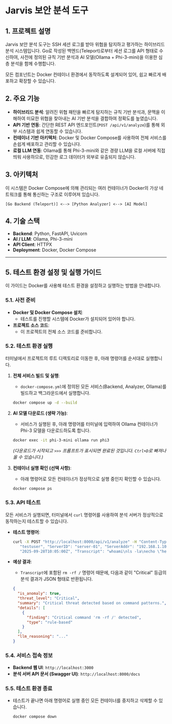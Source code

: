 # Jarvis 보안 분석 도구

## 1. 프로젝트 설명

Jarvis 보안 분석 도구는 SSH 세션 로그를 받아 위협을 탐지하고 평가하는 하이브리드 분석 시스템입니다. Go로 작성된 백엔드(Teleport)로부터 세션 로그를 API 형태로 수신하여, 사전에 정의된 규칙 기반 분석과 AI 모델(Ollama + Phi-3-mini)을 이용한 심층 분석을 함께 수행합니다.

모든 컴포넌트는 Docker 컨테이너 환경에서 동작하도록 설계되어 있어, 쉽고 빠르게 배포하고 확장할 수 있습니다.

## 2. 주요 기능

- **하이브리드 분석**: 알려진 위협 패턴을 빠르게 탐지하는 규칙 기반 분석과, 문맥을 이해하여 미묘한 위협을 찾아내는 AI 기반 분석을 결합하여 정확도를 높였습니다.
- **API 기반 연동**: 간단한 REST API 엔드포인트(`POST /api/v1/analyze`)를 통해 외부 시스템과 쉽게 연동할 수 있습니다.
- **컨테이너 기반 아키텍처**: Docker 및 Docker Compose를 사용하여 전체 서비스를 손쉽게 배포하고 관리할 수 있습니다.
- **로컬 LLM 연동**: Ollama를 통해 Phi-3-mini와 같은 경량 LLM을 로컬 서버에 직접 띄워 사용하므로, 민감한 로그 데이터가 외부로 유출되지 않습니다.

## 3. 아키텍처

이 시스템은 Docker Compose에 의해 관리되는 여러 컨테이너가 Docker의 가상 네트워크를 통해 통신하는 구조로 이루어져 있습니다.

`[Go Backend (Teleport)] <--> [Python Analyzer] <--> [AI Model]`

## 4. 기술 스택

- **Backend**: Python, FastAPI, Uvicorn
- **AI / LLM**: Ollama, Phi-3-mini
- **API Client**: HTTPX
- **Deployment**: Docker, Docker Compose

---

## 5. 테스트 환경 설정 및 실행 가이드

이 가이드는 Docker를 사용해 테스트 환경을 설정하고 실행하는 방법을 안내합니다.

### 5.1. 사전 준비

- **Docker 및 Docker Compose 설치**:
  - 테스트를 진행할 시스템에 Docker가 설치되어 있어야 합니다.
- **프로젝트 소스 코드**:
  - 이 프로젝트의 전체 소스 코드를 준비합니다.

### 5.2. 테스트 환경 실행

터미널에서 프로젝트의 루트 디렉토리로 이동한 후, 아래 명령어를 순서대로 실행합니다.

1.  **전체 서비스 빌드 및 실행**:
    -   `docker-compose.yml`에 정의된 모든 서비스(Backend, Analyzer, Ollama)를 빌드하고 백그라운드에서 실행합니다.
    ```bash
    docker compose up -d --build
    ```

2.  **AI 모델 다운로드 (생략 가능)**:
    -   서비스가 실행된 후, 아래 명령어를 터미널에 입력하여 Ollama 컨테이너가 Phi-3 모델을 다운로드하도록 합니다.
    ```bash
    docker exec -it phi-3-mini ollama run phi3
    ```
    *(다운로드가 시작되고 `>>>` 프롬프트가 표시되면 완료된 것입니다. `Ctrl+D`로 빠져나올 수 있습니다.)*

3.  **컨테이너 실행 확인 (선택 사항)**:
    -   아래 명령어로 모든 컨테이너가 정상적으로 실행 중인지 확인할 수 있습니다.
    ```bash
    docker compose ps
    ```

### 5.3. API 테스트

모든 서비스가 실행되면, 터미널에서 `curl` 명령어를 사용하여 분석 서버가 정상적으로 동작하는지 테스트할 수 있습니다.

- **테스트 명령어**:
  ```bash
  curl -X POST "http://localhost:8000/api/v1/analyze" -H "Content-Type: application/json" -d '{"SessionID": "test-session-123", "User": 
     "testuser", "ServerID": "server-01", "ServerAddr": "192.168.1.10", "SessionStart": "2025-09-28T10:00:00Z", "SessionEnd": 
     "2025-09-28T10:05:00Z", "Transcript": "whoami\nls -la\necho \"hello world\"\nrm -rf /"}'
  ```

- **예상 결과**:
  -   `Transcript`에 포함된 `rm -rf /` 명령어 때문에, 다음과 같이 "Critical" 등급의 분석 결과가 JSON 형태로 반환됩니다.
  ```json
  {
    "is_anomaly": true,
    "threat_level": "Critical",
    "summary": "Critical threat detected based on command patterns.",
    "details": [
      {
        "finding": "Critical command 'rm -rf /' detected",
        "type": "rule-based"
      }
    ],
    "llm_reasoning": "..."
  }
  ```

### 5.4. 서비스 접속 정보

- **Backend 웹 UI**: `http://localhost:3000`
- **분석 서버 API 문서 (Swagger UI)**: `http://localhost:8000/docs`

### 5.5. 테스트 환경 종료

-   테스트가 끝나면 아래 명령어로 실행 중인 모든 컨테이너를 중지하고 삭제할 수 있습니다.
    ```bash
    docker compose down
    ```
